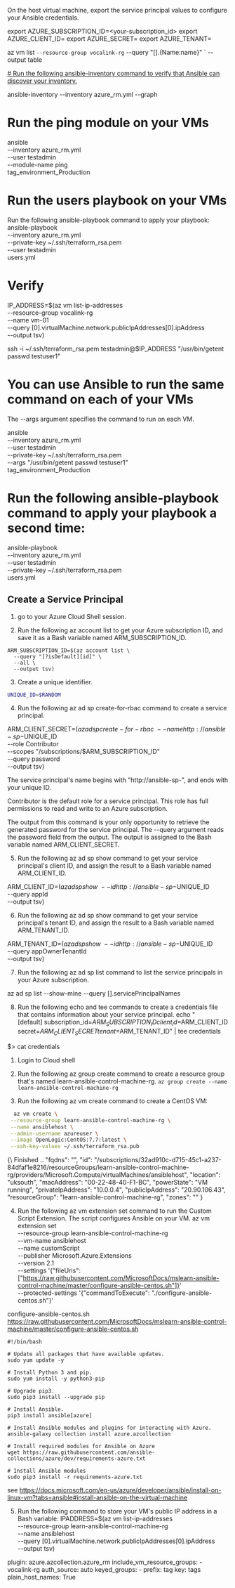 On the host virtual machine, export the service principal values to configure your Ansible credentials.

export AZURE_SUBSCRIPTION_ID=<your-subscription_id>
export AZURE_CLIENT_ID=<security-principal-appid>
export AZURE_SECRET=<security-principal-password>
export AZURE_TENANT=<security-principal-tenant>

az vm list `
  --resource-group vocalink-rg `
  --query "[].{Name:name}" `
  --output table

[# Run the following ansible-inventory command to verify that Ansible can discover your inventory.](https://github.com/ansible/ansible/blob/stable-2.9/lib/ansible/plugins/inventory/azure_rm.py)

ansible-inventory --inventory azure_rm.yml --graph




# Run the ping module on your VMs
ansible \
--inventory azure_rm.yml \
--user testadmin \
--module-name ping \
tag_environment_Production
  
# Run the users playbook on your VMs
Run the following ansible-playbook command to apply your playbook:
ansible-playbook \
--inventory azure_rm.yml \
--private-key ~/.ssh/terraform_rsa.pem \
--user testadmin \
users.yml 
 
 # Verify
 IP_ADDRESS=$(az vm list-ip-addresses \
  --resource-group vocalink-rg \
  --name vm-01 \
  --query [0].virtualMachine.network.publicIpAddresses[0].ipAddress \
  --output tsv)

  ssh -i ~/.ssh/terraform_rsa.pem testadmin@$IP_ADDRESS "/usr/bin/getent passwd testuser1"

  # You can use Ansible to run the same command on each of your VMs
  The --args argument specifies the command to run on each VM.

  ansible \
  --inventory azure_rm.yml \
  --user testadmin \
  --private-key ~/.ssh/terraform_rsa.pem \
  --args "/usr/bin/getent passwd testuser1" \
  tag_environment_Production

  # Run the following ansible-playbook command to apply your playbook a second time:
  ansible-playbook \
  --inventory azure_rm.yml \
  --user testadmin \
  --private-key ~/.ssh/terraform_rsa.pem \
  users.yml


## Create a Service Principal

1. go to your Azure Cloud Shell session.
   
2. Run the following az account list to get your Azure subscription ID, and save it as a Bash variable named ARM_SUBSCRIPTION_ID.

```
ARM_SUBSCRIPTION_ID=$(az account list \
  --query "[?isDefault][id]" \
  --all \
  --output tsv)
```
3. Create a unique identifier.

```Bash
UNIQUE_ID=$RANDOM
```

4. Run the following az ad sp create-for-rbac command to create a service principal.

ARM_CLIENT_SECRET=$(az ad sp create-for-rbac \
  --name http://ansible-sp-$UNIQUE_ID \
  --role Contributor \
  --scopes "/subscriptions/$ARM_SUBSCRIPTION_ID" \
  --query password \
  --output tsv)

The service principal's name begins with "http://ansible-sp-", and ends with your unique ID.

Contributor is the default role for a service principal. This role has full permissions to read and write to an Azure subscription.

The output from this command is your only opportunity to retrieve the generated password for the service principal. The --query argument reads the password field from the output. The output is assigned to the Bash variable named ARM_CLIENT_SECRET.


5. Run the following az ad sp show command to get your service principal's client ID, and assign the result to a Bash variable named ARM_CLIENT_ID.


ARM_CLIENT_ID=$(az ad sp show \
  --id http://ansible-sp-$UNIQUE_ID \
  --query appId \
  --output tsv)

6. Run the following az ad sp show command to get your service principal's tenant ID, and assign the result to a Bash variable named ARM_TENANT_ID.

ARM_TENANT_ID=$(az ad sp show \
  --id http://ansible-sp-$UNIQUE_ID \
  --query appOwnerTenantId \
  --output tsv)

7. Run the following az ad sp list command to list the service principals in your Azure subscription.
   
az ad sp list --show-mine --query [].servicePrincipalNames

8. Run the following echo and tee commands to create a credentials file that contains information about your service principal.
echo "\
[default]
subscription_id=$ARM_SUBSCRIPTION_ID
client_id=$ARM_CLIENT_ID
secret=$ARM_CLIENT_SECRET
tenant=$ARM_TENANT_ID" | tee credentials

$> cat credentials


1. Login to Cloud shell 
   
2. Run the following az group create command to create a resource group that's named learn-ansible-control-machine-rg.
   `az group create --name learn-ansible-control-machine-rg`

3. Run the following az vm create command to create a CentOS VM:

```bash
  az vm create \
 --resource-group learn-ansible-control-machine-rg \
 --name ansiblehost \
 --admin-username azureuser \
 --image OpenLogic:CentOS:7.7:latest \
 --ssh-key-values ~/.ssh/terraform_rsa.pub
```

{\ Finished ..
  "fqdns": "",
  "id": "/subscriptions/32ad910c-d715-45c1-a237-84dfaf1e8216/resourceGroups/learn-ansible-control-machine-rg/providers/Microsoft.Compute/virtualMachines/ansiblehost",
  "location": "uksouth",
  "macAddress": "00-22-48-40-F1-BC",
  "powerState": "VM running",
  "privateIpAddress": "10.0.0.4",
  "publicIpAddress": "20.90.106.43",
  "resourceGroup": "learn-ansible-control-machine-rg",
  "zones": ""
}


4. Run the following az vm extension set command to run the Custom Script Extension. The script configures Ansible on your VM.
az vm extension set \
  --resource-group learn-ansible-control-machine-rg \
  --vm-name ansiblehost \
  --name customScript \
  --publisher Microsoft.Azure.Extensions \
  --version 2.1 \
  --settings '{"fileUris":["https://raw.githubusercontent.com/MicrosoftDocs/mslearn-ansible-control-machine/master/configure-ansible-centos.sh"]}' \
  --protected-settings '{"commandToExecute": "./configure-ansible-centos.sh"}'


  configure-ansible-centos.sh
  https://raw.githubusercontent.com/MicrosoftDocs/mslearn-ansible-control-machine/master/configure-ansible-centos.sh

```shell
#!/bin/bash

# Update all packages that have available updates.
sudo yum update -y

# Install Python 3 and pip.
sudo yum install -y python3-pip

# Upgrade pip3.
sudo pip3 install --upgrade pip

# Install Ansible.
pip3 install ansible[azure]

# Install Ansible modules and plugins for interacting with Azure.
ansible-galaxy collection install azure.azcollection

# Install required modules for Ansible on Azure
wget https://raw.githubusercontent.com/ansible-collections/azure/dev/requirements-azure.txt

# Install Ansible modules
sudo pip3 install -r requirements-azure.txt

```

see https://docs.microsoft.com/en-us/azure/developer/ansible/install-on-linux-vm?tabs=ansible#install-ansible-on-the-virtual-machine 

5. Run the following command to store your VM's public IP address in a Bash variable:
   IPADDRESS=$(az vm list-ip-addresses \
  --resource-group learn-ansible-control-machine-rg \
  --name ansiblehost \
  --query [0].virtualMachine.network.publicIpAddresses[0].ipAddress \
  --output tsv)

plugin: azure.azcollection.azure_rm
    include_vm_resource_groups:
      - vocalink-rg
    auth_source: auto
    keyed_groups:
    - prefix: tag
    key: tags
    plain_host_names: True